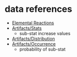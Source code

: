 # data references

- [Elemental Reactions](https://genshin-impact.fandom.com/wiki/Elemental_Reactions)
- [Artifacts/Stats](https://genshin-impact.fandom.com/wiki/Artifacts/Stats)
  - sub-stat increase values
- [Artifacts/Distribution](https://genshin-impact.fandom.com/wiki/Artifacts/Distribution)
- [Artifacts/Occurrence](https://genshin-impact.fandom.com/wiki/Artifacts/Occurrence)
  - probability of sub-stat